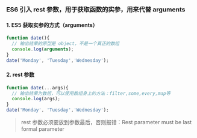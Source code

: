 ### ES6 引入 rest 参数，用于获取函数的实参，用来代替 arguments
#### 1. ES5 获取实参的方式（arguments）
```js
function date(){
  // 输出结果的原型是 object，不是一个真正的数组
  console.log(arguments);
}
date('Monday', 'Tuesday','Wednesday');
```
#### 2. rest 参数
```js
function date(...args){
  // 输出结果为数组，可以使用数组身上的方法：filter,some,every,map等
  console.log(args);
}
date('Monday', 'Tuesday','Wednesday');
```
> rest 参数必须要放到参数最后，否则报错：Rest parameter must be last formal parameter
<!--stackedit_data:
eyJoaXN0b3J5IjpbMzc1MTE5NzA3LC0yMDg4NzQ2NjEyXX0=
-->
